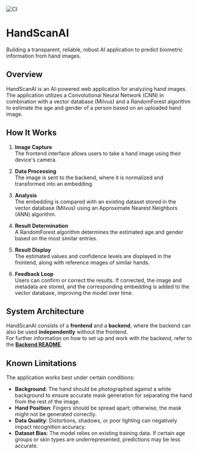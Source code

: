 ![CI](https://github.com/ZDDduesseldorf/HandScanAI/actions/workflows/ci.yml/badge.svg?branch=main)

# HandScanAI

Building a transparent, reliable, robust AI application to predict biometric information from hand images.

## Overview

HandScanAI is an AI-powered web application for analyzing hand images. The application utilizes a Convolutional Neural Network (CNN) in combination with a vector database (Milvus) and a RandomForest algorithm to estimate the age and gender of a person based on an uploaded hand image.

## How It Works

1. **Image Capture**  
   The frontend interface allows users to take a hand image using their device's camera.

2. **Data Processing**  
   The image is sent to the backend, where it is normalized and transformed into an embedding.

3. **Analysis**  
   The embedding is compared with an existing dataset stored in the vector database (Milvus) using an Approximate Nearest Neighbors (ANN) algorithm.

4. **Result Determination**  
   A RandomForest algorithm determines the estimated age and gender based on the most similar entries.

5. **Result Display**  
   The estimated values and confidence levels are displayed in the frontend, along with reference images of similar hands.

6. **Feedback Loop**  
   Users can confirm or correct the results. If corrected, the image and metadata are stored, and the corresponding embedding is added to the vector database, improving the model over time.

## System Architecture

HandScanAI consists of a **frontend** and a **backend**, where the backend can also be used **independently** without the frontend.  
For further information on how to set up and work with the backend, refer to the **[Backend README](backend/README.md)**.

## Known Limitations

The application works best under certain conditions:

- **Background**: The hand should be photographed against a white background to ensure accurate mask generation for separating the hand from the rest of the image.
- **Hand Position**: Fingers should be spread apart; otherwise, the mask might not be generated correctly.
- **Data Quality**: Distortions, shadows, or poor lighting can negatively impact recognition accuracy.
- **Dataset Bias**: The model relies on existing training data. If certain age groups or skin types are underrepresented, predictions may be less accurate.
